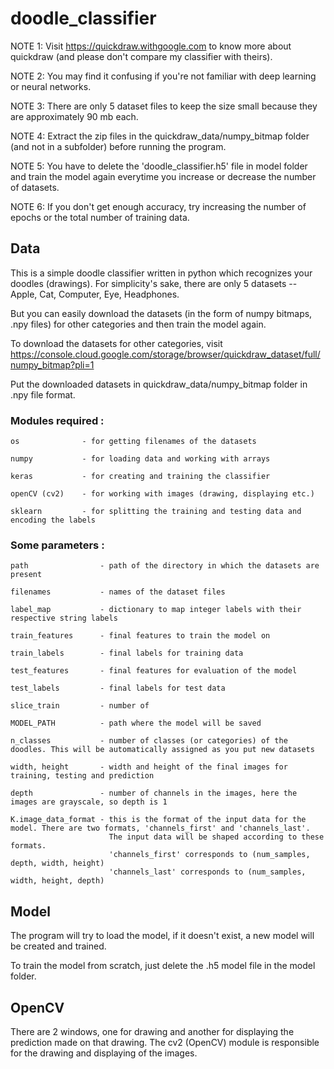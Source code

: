 # doodle_classifier

NOTE 1: Visit https://quickdraw.withgoogle.com to know more about quickdraw (and please don't compare my classifier with theirs).

NOTE 2: You may find it confusing if you're not familiar with deep learning or neural networks.

NOTE 3: There are only 5 dataset files to keep the size small because they are approximately 90 mb each. 

NOTE 4: Extract the zip files in the quickdraw_data/numpy_bitmap folder (and not in a subfolder) before running the program.

NOTE 5: You have to delete the 'doodle_classifier.h5' file in model folder and train the model again everytime you increase or decrease the number of datasets.

NOTE 6: If you don't get enough accuracy, try increasing the number of epochs or the total number of training data.

<h2> Data </h2>

This is a simple doodle classifier written in python which recognizes your doodles (drawings).
For simplicity's sake, there are only 5 datasets -- Apple, Cat, Computer, Eye, Headphones.

But you can easily download the datasets (in the form of numpy bitmaps, .npy files) for other categories and 
then train the model again.

To download the datasets for other categories, visit https://console.cloud.google.com/storage/browser/quickdraw_dataset/full/numpy_bitmap?pli=1

Put the downloaded datasets in quickdraw_data/numpy_bitmap folder in .npy file format.

<h3> Modules required : </h3>

    os              - for getting filenames of the datasets
    
    numpy           - for loading data and working with arrays
    
    keras           - for creating and training the classifier
    
    openCV (cv2)    - for working with images (drawing, displaying etc.)
    
    sklearn         - for splitting the training and testing data and encoding the labels

<h3> Some parameters : </h3>
    
    path                - path of the directory in which the datasets are present
    
    filenames           - names of the dataset files
    
    label_map           - dictionary to map integer labels with their respective string labels
    
    train_features      - final features to train the model on
    
    train_labels        - final labels for training data
    
    test_features       - final features for evaluation of the model
    
    test_labels         - final labels for test data
    
    slice_train         - number of 
    
    MODEL_PATH          - path where the model will be saved
    
    n_classes           - number of classes (or categories) of the doodles. This will be automatically assigned as you put new datasets
    
    width, height       - width and height of the final images for training, testing and prediction
    
    depth               - number of channels in the images, here the images are grayscale, so depth is 1
    
    K.image_data_format - this is the format of the input data for the model. There are two formats, 'channels_first' and 'channels_last'.
                          The input data will be shaped according to these formats.
                          'channels_first' corresponds to (num_samples, depth, width, height)
                          'channels_last' corresponds to (num_samples, width, height, depth)

<h2> Model </h2>

The program will try to load the model, if it doesn't exist, a new model will be created and trained.

To train the model from scratch, just delete the .h5 model file in the model folder.

<h2> OpenCV </h2>

There are 2 windows, one for drawing and another for displaying the prediction made on that drawing.
The cv2 (OpenCV) module is responsible for the drawing and displaying of the images.

